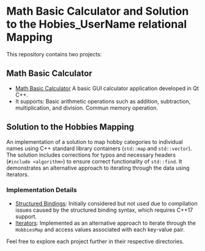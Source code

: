 # Math Basic Calculator and Solution to the Hobies_UserName relational Mapping

This repository contains two projects:

## Math Basic Calculator
- [Math Basic Calculator](https://github.com/AdolfCarr/QT_Calculator/tree/main/basicCalculator)
A basic GUI calculator application developed in Qt C++. 
- It supports:
 Basic arithmetic operations such as addition, subtraction, multiplication, and division.
 Commun memory operation.

## Solution to the Hobbies Mapping
An implementation of a solution to map hobby categories to individual names using C++ standard library containers (`std::map` and `std::vector`). The solution includes corrections for typos and necessary headers (`#include <algorithm>`) to ensure correct functionality of `std::find`. It demonstrates an alternative approach to iterating through the data using iterators.

### Implementation Details
- [Structured Bindings](https://github.com/AdolfCarr/QT_Calculator/blob/main/findAllHobbits/findAllHobbits_structuredBinding.cpp): Initially considered but not used due to compilation issues caused by the structured binding syntax, which requires C++17 support.
- [Iterators](https://github.com/AdolfCarr/QT_Calculator/blob/main/findAllHobbits/findAllHobbits_iteartor.cpp): Implemented as an alternative approach to iterate through the `HobbiesMap` and access values associated with each key-value pair.

Feel free to explore each project further in their respective directories.

